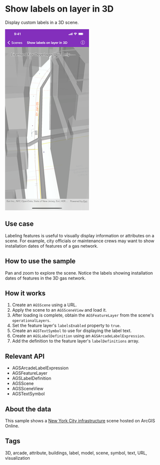 # Show labels on layer in 3D

Display custom labels in a 3D scene.

![Show labels on layer in 3D](show-labels-on-layer-3d.png)

## Use case

Labeling features is useful to visually display information or attributes on a scene. For example, city officials or maintenance crews may want to show installation dates of features of a gas network.

## How to use the sample

Pan and zoom to explore the scene. Notice the labels showing installation dates of features in the 3D gas network.

## How it works

1. Create an `AGSScene` using a URL.
2. Apply the scene to an `AGSSceneView` and load it.
3. After loading is complete, obtain the `AGSFeatureLayer` from the scene's `operationalLayers`.
4. Set the feature layer's `labelsEnabled` property to `true`.
5. Create an `AGSTextSymbol` to use for displaying the label text.
6. Create an `AGSLabelDefinition` using an `AGSArcadeLabelExpression`.
7. Add the definition to the feature layer's `labelDefinitions` array.

## Relevant API

* AGSArcadeLabelExpression
* AGSFeatureLayer
* AGSLabelDefinition
* AGSScene
* AGSSceneView
* AGSTextSymbol

## About the data

This sample shows a [New York City infrastructure](https://www.arcgis.com/home/item.html?id=850dfee7d30f4d9da0ebca34a533c169) scene hosted on ArcGIS Online.

## Tags

3D, arcade, attribute, buildings, label, model, scene, symbol, text, URL, visualization
